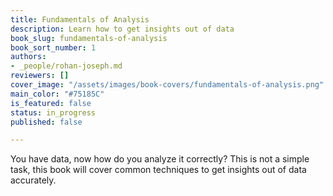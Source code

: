 ```yaml
---
title: Fundamentals of Analysis
description: Learn how to get insights out of data
book_slug: fundamentals-of-analysis
book_sort_number: 1
authors:
- _people/rohan-joseph.md
reviewers: []
cover_image: "/assets/images/book-covers/fundamentals-of-analysis.png"
main_color: "#75185C"
is_featured: false
status: in_progress
published: false

---
```

You have data, now how do you analyze it correctly? This is not a simple task, this book will cover common techniques to get insights out of data accurately.

